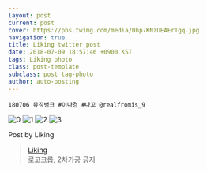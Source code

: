 ```yaml
---
layout: post
current: post
cover: https://pbs.twimg.com/media/Dhp7KNzUEAErTgq.jpg
navigation: true
title: Liking twitter post
date: 2018-07-09 18:57:46 +0900 KST
tags: Liking photo
class: post-template
subclass: post tag-photo
author: auto-posting
---
```


```  
180706 뮤직뱅크 #이나경 #나꼬 @realfromis_9  

```

![0](https://pbs.twimg.com/media/Dhp7HEvUwAEIvVN.jpg)
![1](https://pbs.twimg.com/media/Dhp7ImlVAAAtt_e.jpg)
![2](https://pbs.twimg.com/media/Dhp7Jg0VMAIP8QW.jpg)
![3](https://pbs.twimg.com/media/Dhp7KNzUEAErTgq.jpg)


Post by Liking

> [Liking](https://twitter.com/liking61)  
  로고크롭, 2차가공 금지